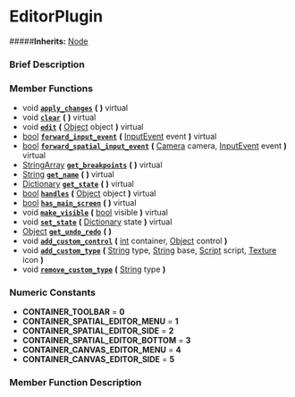 #  EditorPlugin  
#####**Inherits:** [Node](class_node)

###  Brief Description  


###  Member Functions 
  * void  **[`apply_changes`](#apply_changes)**  **(** **)** virtual
  * void  **[`clear`](#clear)**  **(** **)** virtual
  * void  **[`edit`](#edit)**  **(** [Object](class_object) object  **)** virtual
  * [bool](class_bool)  **[`forward_input_event`](#forward_input_event)**  **(** [InputEvent](class_inputevent) event  **)** virtual
  * [bool](class_bool)  **[`forward_spatial_input_event`](#forward_spatial_input_event)**  **(** [Camera](class_camera) camera, [InputEvent](class_inputevent) event  **)** virtual
  * [StringArray](class_stringarray)  **[`get_breakpoints`](#get_breakpoints)**  **(** **)** virtual
  * [String](class_string)  **[`get_name`](#get_name)**  **(** **)** virtual
  * [Dictionary](class_dictionary)  **[`get_state`](#get_state)**  **(** **)** virtual
  * [bool](class_bool)  **[`handles`](#handles)**  **(** [Object](class_object) object  **)** virtual
  * [bool](class_bool)  **[`has_main_screen`](#has_main_screen)**  **(** **)** virtual
  * void  **[`make_visible`](#make_visible)**  **(** [bool](class_bool) visible  **)** virtual
  * void  **[`set_state`](#set_state)**  **(** [Dictionary](class_dictionary) state  **)** virtual
  * [Object](class_object)  **[`get_undo_redo`](#get_undo_redo)**  **(** **)**
  * void  **[`add_custom_control`](#add_custom_control)**  **(** [int](class_int) container, [Object](class_object) control  **)**
  * void  **[`add_custom_type`](#add_custom_type)**  **(** [String](class_string) type, [String](class_string) base, [Script](class_script) script, [Texture](class_texture) icon  **)**
  * void  **[`remove_custom_type`](#remove_custom_type)**  **(** [String](class_string) type  **)**

###  Numeric Constants  
  * **CONTAINER_TOOLBAR** = **0**
  * **CONTAINER_SPATIAL_EDITOR_MENU** = **1**
  * **CONTAINER_SPATIAL_EDITOR_SIDE** = **2**
  * **CONTAINER_SPATIAL_EDITOR_BOTTOM** = **3**
  * **CONTAINER_CANVAS_EDITOR_MENU** = **4**
  * **CONTAINER_CANVAS_EDITOR_SIDE** = **5**

###  Member Function Description  
